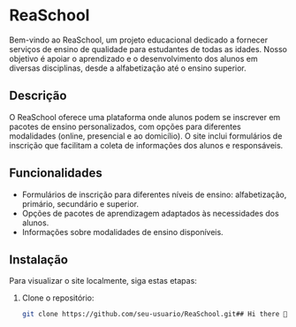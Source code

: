 # ReaSchool

Bem-vindo ao ReaSchool, um projeto educacional dedicado a fornecer serviços de ensino de qualidade para estudantes de todas as idades. Nosso objetivo é apoiar o aprendizado e o desenvolvimento dos alunos em diversas disciplinas, desde a alfabetização até o ensino superior.

## Descrição

O ReaSchool oferece uma plataforma onde alunos podem se inscrever em pacotes de ensino personalizados, com opções para diferentes modalidades (online, presencial e ao domicílio). O site inclui formulários de inscrição que facilitam a coleta de informações dos alunos e responsáveis.

## Funcionalidades

- Formulários de inscrição para diferentes níveis de ensino: alfabetização, primário, secundário e superior.
- Opções de pacotes de aprendizagem adaptados às necessidades dos alunos.
- Informações sobre modalidades de ensino disponíveis.

## Instalação

Para visualizar o site localmente, siga estas etapas:

1. Clone o repositório:
   ```bash
   git clone https://github.com/seu-usuario/ReaSchool.git## Hi there 👋

<!--
**ReaSchool/ReaSchool** is a ✨ _special_ ✨ repository because its `README.md` (this file) appears on your GitHub profile.

Here are some ideas to get you started:

- 🔭 I’m currently working on ...
- 🌱 I’m currently learning ...
- 👯 I’m looking to collaborate on ...
- 🤔 I’m looking for help with ...
- 💬 Ask me about ...
- 📫 How to reach me: ...
- 😄 Pronouns: ...
- ⚡ Fun fact: ...
-->
